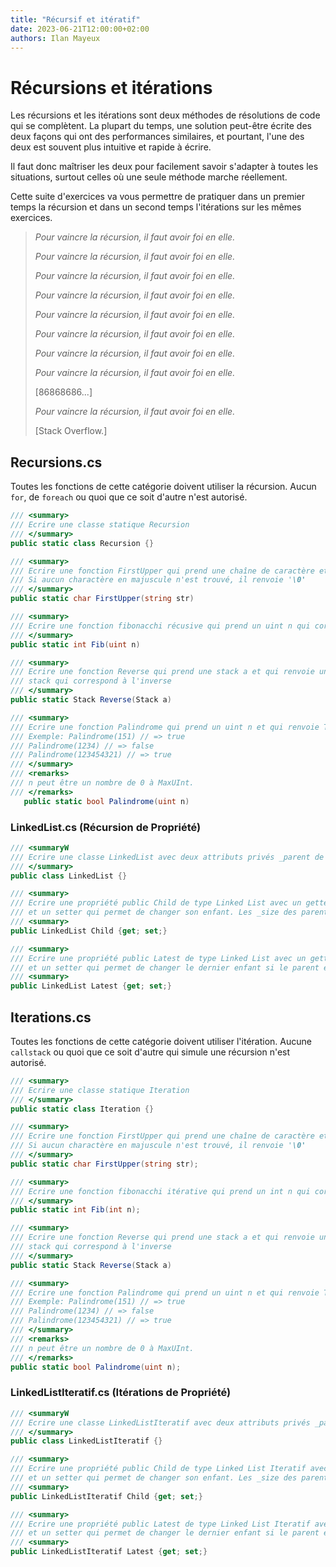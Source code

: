 ```yaml
---
title: "Récursif et itératif"
date: 2023-06-21T12:00:00+02:00
authors: Ilan Mayeux
---
```


# Récursions et itérations

Les récursions et les itérations sont deux méthodes de résolutions de code
qui se complètent. La plupart du temps, une solution peut-être écrite des
deux façons qui ont des performances similaires, et pourtant, l'une des deux
est souvent plus intuitive et rapide à écrire.

Il faut donc maîtriser les deux pour facilement savoir s'adapter à toutes les
situations, surtout celles où une seule méthode marche réellement.

Cette suite d'exercices va vous permettre de pratiquer dans un premier temps
la récursion et dans un second temps l'itérations sur les mêmes exercices.

> *Pour vaincre la récursion, il faut avoir foi en elle.*
>
> *Pour vaincre la récursion, il faut avoir foi en elle.*
>
> *Pour vaincre la récursion, il faut avoir foi en elle.*
>
> *Pour vaincre la récursion, il faut avoir foi en elle.*
>
> *Pour vaincre la récursion, il faut avoir foi en elle.*
>
> *Pour vaincre la récursion, il faut avoir foi en elle.*
>
> *Pour vaincre la récursion, il faut avoir foi en elle.*
>
> *Pour vaincre la récursion, il faut avoir foi en elle.*
>
> [86868686...]
>
> *Pour vaincre la récursion, il faut avoir foi en elle.*
>
> [Stack Overflow.]

## Recursions.cs

Toutes les fonctions de cette catégorie doivent utiliser la récursion.
Aucun  `for`, de `foreach` ou quoi que ce soit d'autre n'est autorisé.

````csharp
/// <summary>
/// Ecrire une classe statique Recursion
/// </summary>
public static class Recursion {}
````

```csharp
/// <summary>
/// Ecrire une fonction FirstUpper qui prend une chaîne de caractère et renvoie le premier charactère en majuscule.
/// Si aucun charactère en majuscule n'est trouvé, il renvoie '\0'
/// </summary>
public static char FirstUpper(string str)
```
```csharp
/// <summary>
/// Ecrire une fonction fibonacchi récusive qui prend un uint n qui correspond à la valeur demandée.
/// </summary>
public static int Fib(uint n)
```

```csharp
/// <summary>
/// Ecrire une fonction Reverse qui prend une stack a et qui renvoie une autre
/// stack qui correspond à l'inverse
/// </summary>
public static Stack Reverse(Stack a)
```

```csharp
/// <summary>
/// Ecrire une fonction Palindrome qui prend un uint n et qui renvoie True si le nombre est un palindrome.
/// Exemple: Palindrome(151) // => true
/// Palindrome(1234) // => false
/// Palindrome(123454321) // => true
/// </summary>
/// <remarks>
/// n peut être un nombre de 0 à MaxUInt.
/// </remarks>
   public static bool Palindrome(uint n)
```

### LinkedList.cs (Récursion de Propriété)

````csharp
/// <summaryW
/// Ecrire une classe LinkedList avec deux attributs privés _parent de type LinkedList et _size de type int.
/// </summary>
public class LinkedList {}
````

````csharp
/// <summary>
/// Ecrire une propriété public Child de type Linked List avec un getter qui renvoie son enfant
/// et un setter qui permet de changer son enfant. Les _size des parents doivent être mis à jour.
/// <summary>
public LinkedList Child {get; set;}
````

````csharp
/// <summary>
/// Ecrire une propriété public Latest de type Linked List avec un getter qui renvoie le dernier enfant non null
/// et un setter qui permet de changer le dernier enfant si le parent existe. 
/// <summary>
public LinkedList Latest {get; set;}
````

## Iterations.cs

Toutes les fonctions de cette catégorie doivent utiliser l'itération.
Aucune `callstack` ou quoi que ce soit d'autre qui simule une récursion n'est autorisé.

````csharp
/// <summary>
/// Ecrire une classe statique Iteration
/// </summary>
public static class Iteration {}
````
```csharp
/// <summary>
/// Ecrire une fonction FirstUpper qui prend une chaîne de caractère et renvoie le premier charactère en majuscule.
/// Si aucun charactère en majuscule n'est trouvé, il renvoie '\0'
/// </summary>
public static char FirstUpper(string str);
```

```csharp
/// <summary>
/// Ecrire une fonction fibonacchi itérative qui prend un int n qui correspond à la valeur demandée.
/// </summary>
public static int Fib(int n);
```

````csharp
/// <summary>
/// Ecrire une fonction Reverse qui prend une stack a et qui renvoie une autre
/// stack qui correspond à l'inverse
/// </summary>
public static Stack Reverse(Stack a)
`````

```csharp
/// <summary>
/// Ecrire une fonction Palindrome qui prend un uint n et qui renvoie True si le nombre est un palindrome.
/// Exemple: Palindrome(151) // => true
/// Palindrome(1234) // => false
/// Palindrome(123454321) // => true
/// </summary>
/// <remarks>
/// n peut être un nombre de 0 à MaxUInt.
/// </remarks>
public static bool Palindrome(uint n);
```

### LinkedListIteratif.cs (Itérations de Propriété)

````csharp
/// <summaryW
/// Ecrire une classe LinkedListIteratif avec deux attributs privés _parent de type LinkedList et _size de type int.
/// </summary>
public class LinkedListIteratif {}
````

````csharp
/// <summary>
/// Ecrire une propriété public Child de type Linked List Iteratif avec un getter qui renvoie son enfant
/// et un setter qui permet de changer son enfant. Les _size des parents doivent être mis à jour.
/// <summary>
public LinkedListIteratif Child {get; set;}
````

````csharp
/// <summary>
/// Ecrire une propriété public Latest de type Linked List Iteratif avec un getter qui renvoie le dernier enfant non null
/// et un setter qui permet de changer le dernier enfant si le parent existe. 
/// <summary>
public LinkedListIteratif Latest {get; set;}
````


